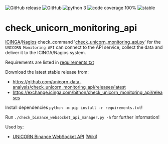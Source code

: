 ![GitHub release](https://img.shields.io/github/release/unicorn-data-analysis/check_unicorn_monitoring_api.svg) 
![GitHub](https://img.shields.io/github/license/unicorn-data-analysis/check_unicorn_monitoring_api.svg?color=blue) 
![python 3](https://img.shields.io/badge/python-3-blue.svg)
![code coverage 100%](https://img.shields.io/badge/coverage-100%25-brightgreen.svg)
![stable](https://img.shields.io/badge/status-stable-brightgreen.svg)

# check_unicorn_monitoring_api

[ICINGA](https://icinga.com)/[Nagios](https://www.nagios.com) check_command 
'[check_unicorn_monitoring_api.py](https://github.com/unicorn-data-analysis/check_unicorn_monitoring_api)' for the 
`UNICORN Monitoring API` can connect to the API service, collect the data and deliver it to the ICINGA/Nagios system.

Requirements are listed in 
[requirements.txt](https://github.com/unicorn-data-analysis/check_unicorn_monitoring_api/blob/master/requirements.txt)

Download the latest stable release from:
- https://github.com/unicorn-data-analysis/check_unicorn_monitoring_api/releases/latest
- https://exchange.icinga.com/bithon/check_unicorn_monitoring_api/releases

Install dependencies `python -m pip install -r requirements.txt`!

Run `./check_binance_websocket_api_manager.py -h` for further information!

Used by:
- [UNICORN Binance WebSocket API](https://github.com/unicorn-data-analysis/unicorn-binance-websocket-api) ([Wiki](https://github.com/unicorn-data-analysis/unicorn-binance-websocket-api/wiki/UNICORN-Monitoring-API-Service))
